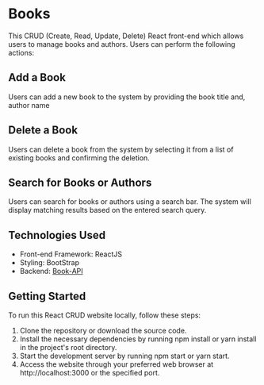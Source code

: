# Books
This CRUD (Create, Read, Update, Delete) React front-end which allows users to manage books and authors. Users can perform the following actions:
## Add a Book
Users can add a new book to the system by providing the book title and, author name
## Delete a Book
Users can delete a book from the system by selecting it from a list of existing books and confirming the deletion.
## Search for Books or Authors
Users can search for books or authors using a search bar. The system will display matching results based on the entered search query.
## Technologies Used
- Front-end Framework: ReactJS
- Styling: BootStrap
- Backend: [Book-API](https://github.com/nabeel-w/Books_API)
## Getting Started
To run this React CRUD website locally, follow these steps:

1. Clone the repository or download the source code.
2. Install the necessary dependencies by running npm install or yarn install in the project's root directory.
3. Start the development server by running npm start or yarn start.
4. Access the website through your preferred web browser at http://localhost:3000 or the specified port.
